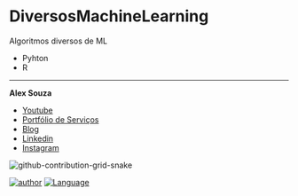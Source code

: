 # DiversosMachineLearning
Algoritmos diversos de ML
- Pyhton
- R

-----------
**Alex Souza**
- [Youtube](https://www.youtube.com/@alexsouzamsc)
- [Portfólio de Serviços](https://github.com/aasouzaconsult/Cientista-de-Dados)
- [Blog](https://medium.com/blog-do-zouza)
- [Linkedin](https://www.linkedin.com/in/alex-souza/)
- [Instagram](https://www.instagram.com/alexsouzamsc/)

![github-contribution-grid-snake](https://user-images.githubusercontent.com/29084827/164712340-6b03015f-a428-4731-b1b9-a5605de203b2.svg)

[![author](https://img.shields.io/badge/MachineLearning-red.svg)](https://medium.com/blog-do-zouza/o-que-%C3%A9-machine-learning-5e7e98453985) [![Language](https://img.shields.io/badge/AlexSouza-yellow.svg)](https://medium.com/blog-do-zouza)
